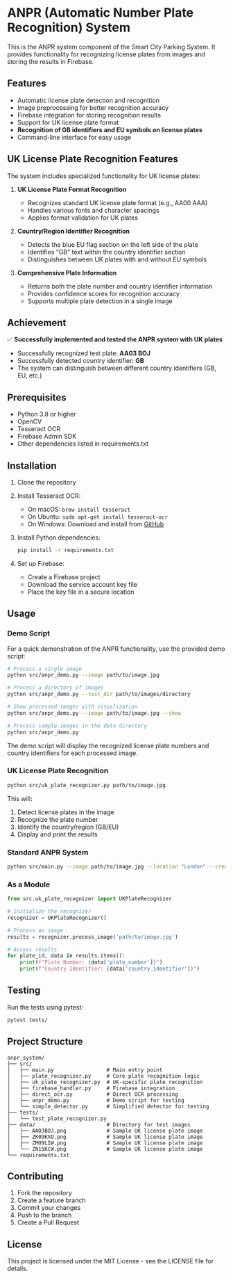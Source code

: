 # ANPR (Automatic Number Plate Recognition) System

This is the ANPR system component of the Smart City Parking System. It provides functionality for recognizing license plates from images and storing the results in Firebase.

## Features

- Automatic license plate detection and recognition
- Image preprocessing for better recognition accuracy
- Firebase integration for storing recognition results
- Support for UK license plate format
- **Recognition of GB identifiers and EU symbols on license plates**
- Command-line interface for easy usage

## UK License Plate Recognition Features

The system includes specialized functionality for UK license plates:

1. **UK License Plate Format Recognition**
   - Recognizes standard UK license plate format (e.g., AA00 AAA)
   - Handles various fonts and character spacings
   - Applies format validation for UK plates

2. **Country/Region Identifier Recognition**
   - Detects the blue EU flag section on the left side of the plate
   - Identifies "GB" text within the country identifier section
   - Distinguishes between UK plates with and without EU symbols

3. **Comprehensive Plate Information**
   - Returns both the plate number and country identifier information
   - Provides confidence scores for recognition accuracy
   - Supports multiple plate detection in a single image

## Achievement

✅ **Successfully implemented and tested the ANPR system with UK plates**  
- Successfully recognized test plate: **AA03 BOJ**
- Successfully detected country identifier: **GB**
- The system can distinguish between different country identifiers (GB, EU, etc.)

## Prerequisites

- Python 3.8 or higher
- OpenCV
- Tesseract OCR
- Firebase Admin SDK
- Other dependencies listed in requirements.txt

## Installation

1. Clone the repository
2. Install Tesseract OCR:
   - On macOS: `brew install tesseract`
   - On Ubuntu: `sudo apt-get install tesseract-ocr`
   - On Windows: Download and install from [GitHub](https://github.com/UB-Mannheim/tesseract/wiki)

3. Install Python dependencies:
   ```bash
   pip install -r requirements.txt
   ```

4. Set up Firebase:
   - Create a Firebase project
   - Download the service account key file
   - Place the key file in a secure location

## Usage

### Demo Script

For a quick demonstration of the ANPR functionality, use the provided demo script:

```bash
# Process a single image
python src/anpr_demo.py --image path/to/image.jpg

# Process a directory of images
python src/anpr_demo.py --test_dir path/to/images/directory

# Show processed images with visualization
python src/anpr_demo.py --image path/to/image.jpg --show

# Process sample images in the data directory
python src/anpr_demo.py
```

The demo script will display the recognized license plate numbers and country identifiers for each processed image.

### UK License Plate Recognition

```bash
python src/uk_plate_recognizer.py path/to/image.jpg
```

This will:
1. Detect license plates in the image
2. Recognize the plate number
3. Identify the country/region (GB/EU)
4. Display and print the results

### Standard ANPR System

```bash
python src/main.py --image path/to/image.jpg --location "London" --credentials path/to/firebase-credentials.json
```

### As a Module

```python
from src.uk_plate_recognizer import UKPlateRecognizer

# Initialize the recognizer
recognizer = UKPlateRecognizer()

# Process an image
results = recognizer.process_image('path/to/image.jpg')

# Access results
for plate_id, data in results.items():
    print(f"Plate Number: {data['plate_number']}")
    print(f"Country Identifier: {data['country_identifier']}")
```

## Testing

Run the tests using pytest:

```bash
pytest tests/
```

## Project Structure

```
anpr_system/
├── src/
│   ├── main.py                 # Main entry point
│   ├── plate_recognizer.py     # Core plate recognition logic
│   ├── uk_plate_recognizer.py  # UK-specific plate recognition 
│   ├── firebase_handler.py     # Firebase integration
│   ├── direct_ocr.py           # Direct OCR processing
│   ├── anpr_demo.py            # Demo script for testing
│   └── simple_detector.py      # Simplified detector for testing
├── tests/
│   └── test_plate_recognizer.py
├── data/                       # Directory for test images
│   ├── AA03BOJ.png             # Sample UK license plate image
│   ├── ZK09KXO.png             # Sample UK license plate image
│   ├── ZM09LIW.png             # Sample UK license plate image
│   └── ZN15KCW.png             # Sample UK license plate image
└── requirements.txt
```

## Contributing

1. Fork the repository
2. Create a feature branch
3. Commit your changes
4. Push to the branch
5. Create a Pull Request

## License

This project is licensed under the MIT License - see the LICENSE file for details. 
